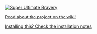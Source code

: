 [![Super Ultimate Bravery](https://raw.githubusercontent.com/wiki/t2t2/super-bravery/images/logo.png)](https://github.com/t2t2/super-bravery/wiki)

[Read about the project on the wiki!](https://github.com/t2t2/super-bravery/wiki)

[Installing this? Check the installation notes](https://github.com/t2t2/super-bravery/wiki/Requirements-&-Installation)